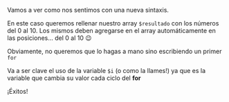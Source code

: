 Vamos a ver como nos sentimos con una nueva sintaxis.

En este caso queremos rellenar nuestro array `$resultado` con los números del 0 al 10. Los mismos deben agregarse en el array automáticamente en las posiciones... del 0 al 10 :wink:

Obviamente, no queremos que lo hagas a mano sino escribiendo un primer `for`

Va a ser clave el uso de la variable `$i` (o como la llames!) ya que es la variable que cambia su valor cada ciclo del **for**

¡Éxitos!

